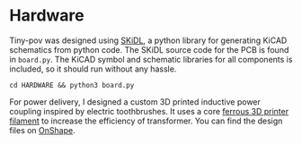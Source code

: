 # Hardware

Tiny-pov was designed using [SKiDL](https://devbisme.github.io/skidl/), a python library for generating KiCAD schematics from python code. 
The SKiDL source code for the PCB is found in `board.py`. The KiCAD symbol and schematic libraries for all components is included, so it should run without any hassle.

```cd HARDWARE && python3 board.py```

For power delivery, I designed a custom 3D printed inductive power coupling inspired by electric toothbrushes. It uses a core [ferrous 3D printer filament](https://proto-pasta.com/products/magnetic-iron-pla) to increase the efficiency of transformer.
You can find the design files on [OnShape](https://cad.onshape.com/documents/c43b3a736df7726a49e53755/w/ad83221bbc41dda85aa40265/e/0c03297652a8e1a4c52ec09d?renderMode=0&uiState=655283aa916fc55b212fd806).